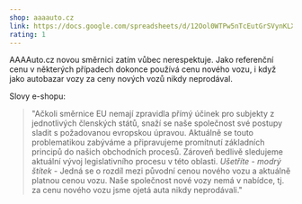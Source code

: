 ```yaml
---
shop: aaaauto.cz
link: https://docs.google.com/spreadsheets/d/12Ool0WTPw5nTcEutGrSVynKLX2PjRV8eR97PXc7wxes/edit?usp=sharing
rating: 1
---
```


AAAAuto.cz novou směrnici zatím vůbec nerespektuje. Jako referenční cenu v některých případech dokonce používá cenu nového vozu, i když jako autobazar vozy za ceny nových vozů nikdy neprodával.

Slovy e-shopu:

> "Ačkoli směrnice EU nemají zpravidla přímý účinek pro subjekty z jednotlivých členských států, snaží se naše společnost své postupy sladit s požadovanou evropskou úpravou. Aktuálně se touto problematikou zabýváme a připravujeme promítnutí základních principů do našich obchodních procesů. Zároveň bedlivě sledujeme aktuální vývoj legislativního procesu v této oblasti. _Ušetříte - modrý štítek_ - Jedná se o rozdíl mezi původní cenou nového vozu a aktuálně platnou cenou vozu. Naše společnost nové vozy nemá v nabídce, tj. za cenu nového vozu jsme ojetá auta nikdy neprodávali."
